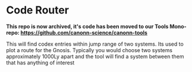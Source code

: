 # Code Router

__**This repo is now archived, it's code has been moved to our Tools Mono-repo: https://github.com/canonn-science/canonn-tools**__

This will find codex entries within jump range of two systems. Its used to plot a route for the Gnosis. Typically you would choose two systems approximately 1000Ly apart and the tool will find a system between them that has anything of interest
